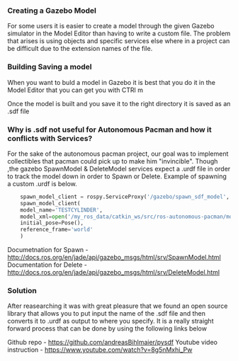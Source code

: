 ### Creating a Gazebo Model 

For some users it is easier to create a model through the given Gazebo simulator in the Model Editor than having to write a custom file. The problem that arises is using objects and specific services else where in a project can be difficult due to the extension names of the file. 

### Building  Saving a model 

When you want to buld a model in Gazebo it is best that you do it in the Model Editor that you can get you with CTRl m

Once the model is built and you save it to the right directory it is saved as an .sdf file 

### Why is .sdf not useful for Autonomous Pacman and how it conflicts with Services?

For the sake of the autonomous pacman project, our goal was to implement collectibles that pacman could pick up to make him "invincible". Though ,the gazebo SpawnModel & DeleteModel services expect a .urdf file in order to track the model down in order to Spawn or Delete. 
Example of spawning a custom .urdf is below. 

``` python 
    spawn_model_client = rospy.ServiceProxy('/gazebo/spawn_sdf_model', SpawnModel)
    spawn_model_client(
    model_name='TESTCYLINDER',
    model_xml=open('/my_ros_data/catkin_ws/src/ros-autonomous-pacman/models/TESTCYLINDER/TESTCYLINDER.urdf', 'r').read(), 
    initial_pose=Pose(),
    reference_frame='world'
    )
```

Documetnation for Spawn -  http://docs.ros.org/en/jade/api/gazebo_msgs/html/srv/SpawnModel.html
Documentation for Delete - http://docs.ros.org/en/jade/api/gazebo_msgs/html/srv/DeleteModel.html
### Solution 

After reasearching it was with great pleasure that we found an open source library that allows you to put input the name of the .sdf file and then converts it to .urdf as output to where you specify. It is a really straight forward process that can be done by using the following links below 

Github repo - https://github.com/andreasBihlmaier/pysdf
Youtube video instruction - https://www.youtube.com/watch?v=8g5nMxhi_Pw



